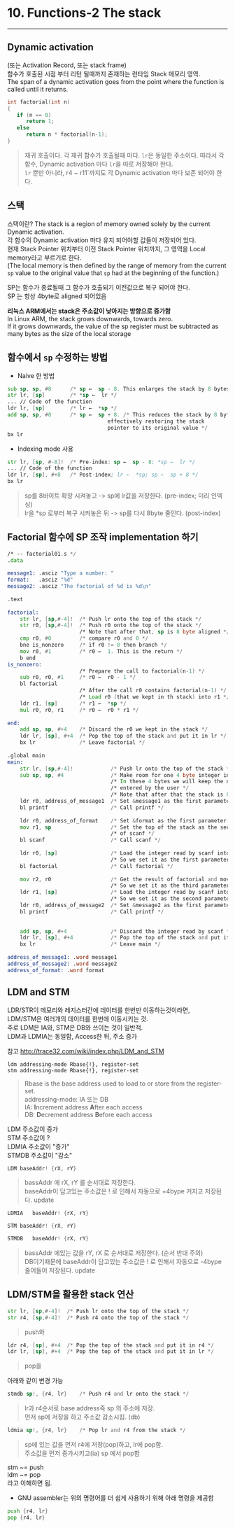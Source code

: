 
# 10. Functions-2 The stack  
----
  
  
  
  
## Dynamic activation  
  
(또는 Activation Record, 또는 stack frame)  
함수가 호출된 시점 부터 리턴 될때까지 존재하는 런타임 Stack 메모리 영역.  
The span of a dynamic activation goes from the point where the function is called until it returns.   
  
```c  
int factorial(int n)  
{  
   if (n == 0)  
      return 1;  
   else  
      return n * factorial(n-1);  
}  
```  
> 재귀 호출이다. 각 재귀 함수가 호출될때 마다. `lr`은 동일한 주소이다. 따라서 각 함수, Dynamic activation 마다 `lr`을 따로 저장해야 한다.   
> `lr` 뿐만 아니라, r4 ~ r11`까지도 각 Dynamic activation 마다 보존 되어야 한다.  
  
## 스택  
  
스택이란? The stack is a region of memory owned solely by the current Dynamic activation.  
각 함수의 Dynamic activation 마다 유지 되어야할 값들이 저장되어 있다.  
현재 Stack Pointer 위치부터 이전 Stack Pointer 위치까지, 그 영역을 Local memory라고 부르기로 한다.   
(The local memory is then defined by the range of memory from the current `sp` value to the original value that `sp` had at the beginning of the function.)  
  
SP는 함수가 종료될때 그 함수가 호출되기 이전값으로 복구 되어야 한다.  
SP 는 항상 4byte로 aligned 되어있음  

__리눅스 ARM에서는 stack은 주소값이 낮아지는 방향으로 증가함__  
In Linux ARM, the stack grows downwards, towards zero.  
If it grows downwards, the value of the sp register must be subtracted as many bytes as the size of the local storage  
  

## 함수에서 `sp` 수정하는 방법  
  
- Naive 한 방법
```asm  
sub sp, sp, #8  	/* sp ←  sp - 8. This enlarges the stack by 8 bytes */  
str lr, [sp]    	/* *sp ←  lr */  
... // Code of the function  
ldr lr, [sp]    	/* lr ←  *sp */  
add sp, sp, #8  	/* sp ←  sp + 8. /* This reduces the stack by 8 bytes  
                                effectively restoring the stack   
                                pointer to its original value */  
bx lr  
```  
  
- Indexing mode 사용  
  
```asm  
str lr, [sp, #-8]!  /* Pre-index: sp ←  sp - 8; *sp ←  lr */  
... // Code of the function  
ldr lr, [sp], #+8   /* Post-index; lr ←  *sp; sp ←  sp + 8 */  
bx lr  
```  
> sp를 8바이트 확장 시켜놓고 ->  sp에 lr값을 저장한다. (pre-index; 미리 인덱싱)  
> lr을 *sp 로부터 복구 시켜놓은 뒤 ->  sp를 다시 8byte 줄인다. (post-index)  
  
  
## Factorial 함수에 SP 조작 implementation 하기  
  
```asm  
/* -- factorial01.s */  
.data  
   
message1: .asciz "Type a number: "  
format:   .asciz "%d"  
message2: .asciz "The factorial of %d is %d\n"  
   
.text  
   
factorial:  
    str lr, [sp,#-4]!  /* Push lr onto the top of the stack */  
    str r0, [sp,#-4]!  /* Push r0 onto the top of the stack */  
                       /* Note that after that, sp is 8 byte aligned */  
    cmp r0, #0         /* compare r0 and 0 */  
    bne is_nonzero     /* if r0 != 0 then branch */  
    mov r0, #1         /* r0 ←  1. This is the return */  
    b end  
is_nonzero:  
                       /* Prepare the call to factorial(n-1) */  
    sub r0, r0, #1     /* r0 ←  r0 - 1 */  
    bl factorial  
                       /* After the call r0 contains factorial(n-1) */  
                       /* Load r0 (that we kept in th stack) into r1 */  
    ldr r1, [sp]       /* r1 ←  *sp */  
    mul r0, r0, r1     /* r0 ←  r0 * r1 */  
   
end:  
    add sp, sp, #+4    /* Discard the r0 we kept in the stack */  
    ldr lr, [sp], #+4  /* Pop the top of the stack and put it in lr */  
    bx lr              /* Leave factorial */  
   
.global main  
main:  
    str lr, [sp,#-4]!            /* Push lr onto the top of the stack */  
    sub sp, sp, #4               /* Make room for one 4 byte integer in the stack */  
                                 /* In these 4 bytes we will keep the number */  
                                 /* entered by the user */  
                                 /* Note that after that the stack is 8-byte aligned */  
    ldr r0, address_of_message1  /* Set &message1 as the first parameter of printf */  
    bl printf                    /* Call printf */  
   
    ldr r0, address_of_format    /* Set &format as the first parameter of scanf */  
    mov r1, sp                   /* Set the top of the stack as the second parameter */  
                                 /* of scanf */  
    bl scanf                     /* Call scanf */  
   
    ldr r0, [sp]                 /* Load the integer read by scanf into r0 */  
                                 /* So we set it as the first parameter of factorial */  
    bl factorial                 /* Call factorial */  
   
    mov r2, r0                   /* Get the result of factorial and move it to r2 */  
                                 /* So we set it as the third parameter of printf */  
    ldr r1, [sp]                 /* Load the integer read by scanf into r1 */  
                                 /* So we set it as the second parameter of printf */  
    ldr r0, address_of_message2  /* Set &message2 as the first parameter of printf */  
    bl printf                    /* Call printf */  
   
   
    add sp, sp, #+4              /* Discard the integer read by scanf */  
    ldr lr, [sp], #+4            /* Pop the top of the stack and put it in lr */  
    bx lr                        /* Leave main */  
   
address_of_message1: .word message1  
address_of_message2: .word message2  
address_of_format: .word format  
```  
  
## LDM and STM  
  
LDR/STR이 메모리와 레지스터간에 데이터를 한번만 이동하는것이라면,  
LDM/STM은 여러개의 데이터를 한번에 이동시키는 것.  
주로 LDM은 IA와, STM은 DB와 쓰이는 것이 일반적.  
LDM과 LDMIA는 동일함, Access한 뒤, 주소 증가  
  
참고 http://trace32.com/wiki/index.php/LDM_and_STM  
  
```  
ldm addressing-mode Rbase{!}, register-set  
stm addressing-mode Rbase{!}, register-set  
```  
> Rbase is the base address used to load to or store from the register-set.  
> addressing-mode: IA 또는 DB  
	IA: **I**ncrement address **A**fter each access  
	DB: **D**ecrement address **B**efore each access  
  
LDM	주소값이 증가  
STM	주소값이 ?  
LDMIA	주소값이 "증가"  
STMDB	주소값이 "감소"  
  
```asm  
LDM	baseAddr! {rX, rY}  
```  
> bassAddr 에 rX, rY 를 순서대로 저장한다.   
> baseAddr이 담고있는 주소값은 ! 로 인해서 자동으로 +4bype 커지고 저장된다. update  
  
```asm  
LDMIA	baseAddr! {rX, rY}  
```  
  
```asm  
STM	baseAddr! {rX, rY}  
```  
  
```asm  
STMDB	baseAddr! {rX, rY}  
```  
> bassAddr 에있는 값을  rY, rX 로 순서대로 저장한다.  (순서 반대 주의)  
> DB이기때문에  baseAddr이 담고있는 주소값은 ! 로 인해서 자동으로 -4bype 줄어들어 저장된다. update  
  
  
## LDM/STM을 활용한 stack 연산   
  
```asm  
str lr, [sp,#-4]!  /* Push lr onto the top of the stack */  
str r4, [sp,#-4]!  /* Push r4 onto the top of the stack */  
```  
> push와  

```asm  
ldr r4, [sp], #+4  /* Pop the top of the stack and put it in r4 */  
ldr lr, [sp], #+4  /* Pop the top of the stack and put it in lr */  
```  
> pop을  
  
아래와 같이 변경 가능  
  
```asm  
stmdb sp!, {r4, lr}    /* Push r4 and lr onto the stack */  
```  
> lr과 r4순서로 base address즉 sp 의 주소에 저장.  
> 먼저 sp에 저장을 하고 주소값 감소시킴. (db)  
  
```asm  
ldmia sp!, {r4, lr}    /* Pop lr and r4 from the stack */  
```  
> sp에 있는 값을 먼저 r4에 저장(pop)하고, lr에 pop함.  
> 주소값을 먼저 증가시키고(ia) sp 에서 pop함  
  
  
stm ~= push  
ldm ~= pop  
라고 이해하면 됨.  
  
- GNU assembler는 위의 명령어를 더 쉽게 사용하기 위해 아래 명령을 제공함  
  
```asm  
push {r4, lr}  
pop {r4, lr}  
```  
  
  
  
  
